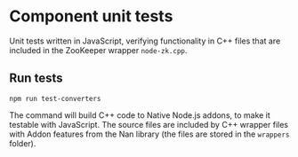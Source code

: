 # Component unit tests

Unit tests written in JavaScript, verifying functionality in C++ files that are included in the ZooKeeper wrapper `node-zk.cpp`.

## Run tests

`npm run test-converters`

The command will build C++ code to Native Node.js addons, to make it testable with JavaScript. The source files are included by C++ wrapper files with Addon features from the Nan library (the files are stored in the `wrappers` folder).
